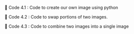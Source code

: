 🔅 Code 4.1 : Code to create our own image using python

🔅 Code 4.2 : Code to swap portions of two images.

🔅 Code 4.3 : Code to combine two images into a single image
